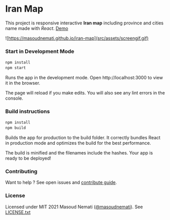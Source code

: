 # Iran Map

This project is responsive interactive **Iran map** including province and cities name made with _React_. [Demo](https://masoudnemati.github.io/iran-map)

![https://masoudnemati.github.io/iran-map](src/assets/screengif.gif)

### Start in Development Mode

```bash
npm install
npm start
```

Runs the app in the development mode.
Open http://localhost:3000 to view it in the browser.

The page will reload if you make edits.
You will also see any lint errors in the console.

### Build instructions

```bash
npm install
npm build
```

Builds the app for production to the build folder.
It correctly bundles React in production mode and optimizes the build for the best performance.

The build is minified and the filenames include the hashes.
Your app is ready to be deployed!

### Contributing

Want to help ? See open issues and [contribute guide](CONTRIBUTING.md).

### License

Licensed under MIT
2021 Masoud Nemati ([@masoudnemati](https://github.com/masoudnemati)). See [LICENSE.txt](LICENSE.txt)
